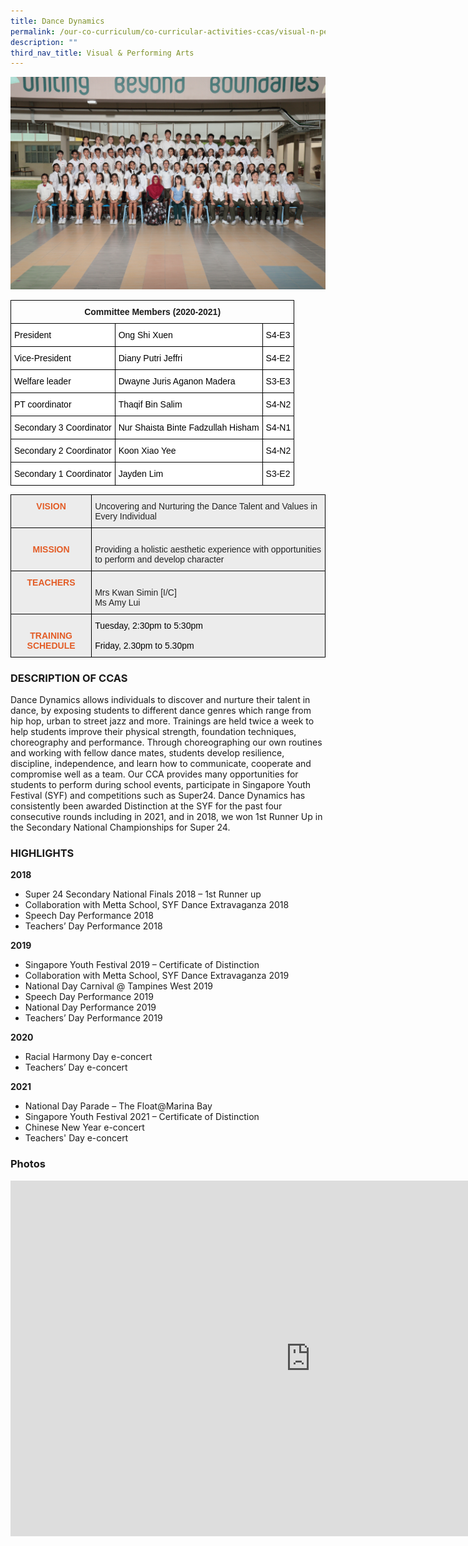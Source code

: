 ```yaml
---
title: Dance Dynamics
permalink: /our-co-curriculum/co-curricular-activities-ccas/visual-n-performing-arts/dance-dynamics/
description: ""
third_nav_title: Visual & Performing Arts
---
```

![](/images/dance%20dynamics.png)

<style type="text/css">
.tg  {border-collapse:collapse;border-spacing:0;}
.tg td{border-color:black;border-style:solid;border-width:1px;font-family:Arial, sans-serif;font-size:14px;
  overflow:hidden;padding:10px 5px;word-break:normal;}
.tg th{border-color:black;border-style:solid;border-width:1px;font-family:Arial, sans-serif;font-size:14px;
  font-weight:normal;overflow:hidden;padding:10px 5px;word-break:normal;}
.tg .tg-baqh{text-align:center;vertical-align:top}
.tg .tg-ktyi{background-color:#FFF;text-align:left;vertical-align:top}
</style>
<table class="tg">
<thead>
  <tr>
    <th colspan="3" class="tg-baqh"><span style="font-weight:bold">Committee Members (2020-2021)</span></th>
  </tr>
</thead>
<tbody>
  <tr>
    <td class="tg-ktyi"><span style="color:#000">President</span></td>
    <td class="tg-ktyi"><span style="color:#000">Ong Shi Xuen</span></td>
    <td class="tg-ktyi"><span style="color:#000">S4-E3</span></td>
  </tr>
  <tr>
    <td class="tg-ktyi"><span style="color:#000">Vice-President</span></td>
    <td class="tg-ktyi"><span style="color:#000">Diany Putri Jeffri</span></td>
    <td class="tg-ktyi"><span style="color:#000">S4-E2</span></td>
  </tr>
  <tr>
    <td class="tg-ktyi"><span style="color:#000">Welfare leader</span></td>
    <td class="tg-ktyi"><span style="color:#000">Dwayne Juris Aganon Madera</span></td>
    <td class="tg-ktyi"><span style="color:#000">S3-E3</span></td>
  </tr>
  <tr>
    <td class="tg-ktyi"><span style="color:#000">PT coordinator</span></td>
    <td class="tg-ktyi"><span style="color:#000">Thaqif Bin Salim</span></td>
    <td class="tg-ktyi"><span style="color:#000">S4-N2</span></td>
  </tr>
  <tr>
    <td class="tg-ktyi"><span style="color:#000">Secondary 3 Coordinator</span></td>
    <td class="tg-ktyi"><span style="color:#000">Nur Shaista Binte Fadzullah Hisham</span></td>
    <td class="tg-ktyi"><span style="color:#000">S4-N1</span></td>
  </tr>
  <tr>
    <td class="tg-ktyi"><span style="color:#000">Secondary 2 Coordinator</span></td>
    <td class="tg-ktyi"><span style="color:#000">Koon Xiao Yee</span></td>
    <td class="tg-ktyi"><span style="color:#000">S4-N2</span></td>
  </tr>
  <tr>
    <td class="tg-ktyi"><span style="color:#000">Secondary 1 Coordinator</span></td>
    <td class="tg-ktyi"><span style="color:#000">Jayden Lim</span></td>
    <td class="tg-ktyi"><span style="color:#000">S3-E2</span></td>
  </tr>
</tbody>
</table>

<style type="text/css">
.tg  {border-collapse:collapse;border-spacing:0;}
.tg td{border-color:black;border-style:solid;border-width:1px;font-family:Arial, sans-serif;font-size:14px;
  overflow:hidden;padding:10px 5px;word-break:normal;}
.tg th{border-color:black;border-style:solid;border-width:1px;font-family:Arial, sans-serif;font-size:14px;
  font-weight:normal;overflow:hidden;padding:10px 5px;word-break:normal;}
.tg .tg-fxx4{background-color:#ECECEC;color:#222;text-align:left;vertical-align:middle}
.tg .tg-emg8{background-color:#ECECEC;color:#222;text-align:left;vertical-align:top}
.tg .tg-441j{background-color:#ECECEC;color:#E35C26;font-weight:bold;text-align:center;vertical-align:top}
</style>
<table class="tg">
<thead>
  <tr>
    <th class="tg-441j">VISION</th>
    <th class="tg-emg8">Uncovering and Nurturing the Dance Talent and Values in Every Individual<br></th>
  </tr>
</thead>
<tbody>
  <tr>
    <td class="tg-441j"><br>MISSION</td>
    <td class="tg-emg8"><br>Providing a holistic aesthetic experience with opportunities to perform and develop character<br> </td>
  </tr>
  <tr>
    <td class="tg-441j"><span style="font-weight:bold;color:#E35C26"> </span>TEACHERS</td>
    <td class="tg-fxx4"><span style="color:#222"> </span><br><span style="color:#222">Mrs Kwan Simin [I/C]</span><br><span style="color:#222">Ms Amy Lui</span><br></td>
  </tr>
  <tr>
    <td class="tg-441j"><br>TRAINING SCHEDULE</td>
    <td class="tg-emg8"><span style="color:#000">Tuesday, 2:30pm to 5:30pm</span><br><br><span style="color:#000">Friday, 2.30pm to 5.30pm</span><br></td>
  </tr>
</tbody>
</table>

### DESCRIPTION OF CCAS
Dance Dynamics allows individuals to discover and nurture their talent in dance, by exposing students to different dance genres which range from hip hop, urban to street jazz and more. Trainings are held twice a week to help students improve their physical strength, foundation techniques, choreography and performance. Through choreographing our own routines and working with fellow dance mates, students develop resilience, discipline, independence, and learn how to communicate, cooperate and compromise well as a team. Our CCA provides many opportunities for students to perform during school events, participate in Singapore Youth Festival (SYF) and competitions such as Super24. Dance Dynamics has consistently been awarded Distinction at the SYF for the past four consecutive rounds including in 2021, and in 2018, we won 1st Runner Up in the Secondary National Championships for Super 24.

### HIGHLIGHTS

**2018**

*   Super 24 Secondary National Finals 2018 – 1st&nbsp;Runner up
*   Collaboration with Metta School, SYF Dance Extravaganza 2018
*   Speech Day Performance 2018
*   Teachers’ Day Performance 2018

**2019**

*   Singapore Youth Festival 2019 – Certificate of Distinction
*   Collaboration with Metta School, SYF Dance Extravaganza 2019
*   National Day Carnival @ Tampines West 2019
*   Speech Day Performance 2019
*   National Day Performance 2019
*   Teachers’ Day Performance 2019

  
**2020**

*   Racial Harmony Day e-concert
*   Teachers’ Day e-concert

**2021**

*   National Day Parade –&nbsp;The Float@Marina Bay
*   Singapore Youth Festival 2021 – Certificate of Distinction
*   Chinese New Year e-concert
*   Teachers' Day e-concert

### Photos

<iframe allowfullscreen="true" height="569" width="960" frameborder="0" src="https://docs.google.com/presentation/d/e/2PACX-1vSBRw7AXUs5iGE0kAD6f-Yp0nScTIPjSlW_LYpRhQDyd1p4tiMwBBIr-C2cjvsxZGkfAT0r08RptCA7/embed?start=true&amp;loop=true&amp;delayms=3000"></iframe>